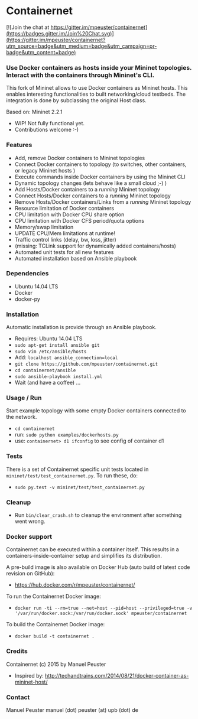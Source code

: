 Containernet
============

[![Join the chat at https://gitter.im/mpeuster/containernet](https://badges.gitter.im/Join%20Chat.svg)](https://gitter.im/mpeuster/containernet?utm_source=badge&utm_medium=badge&utm_campaign=pr-badge&utm_content=badge)

### Use Docker containers as hosts inside your Mininet topologies. Interact with the containers through Mininet's CLI.

This fork of Mininet allows to use Docker containers as Mininet hosts. This enables interesting functionalities to built networking/cloud testbeds. The integration is done by subclassing the original Host class.

Based on: Mininet 2.2.1

* WIP! Not fully functional yet.
* Contributions welcome :-)


### Features

* Add, remove Docker containers to Mininet topologies
* Connect Docker containers to topology (to switches, other containers, or legacy Mininet hosts )
* Execute commands inside Docker containers by using the Mininet CLI 
* Dynamic topology changes (lets behave like a small cloud ;-) )
 * Add Hosts/Docker containers to a *running* Mininet topology
 * Connect Hosts/Docker containers to a *running* Mininet topology
 * Remove Hosts/Docker containers/Links from a *running* Mininet topology
* Resource limitation of Docker containers
 * CPU limitation with Docker CPU share option
 * CPU limitation with Docker CFS period/quota options
 * Memory/swap limitation
 * UPDATE CPU/Mem limitations at runtime!
* Traffic control links (delay, bw, loss, jitter)
 * (missing: TCLink support for dynamically added containers/hosts)
* Automated unit tests for all new features
* Automated installation based on Ansible playbook

### Dependencies

* Ubuntu 14.04 LTS
* Docker 
* docker-py 

### Installation
Automatic installation is provide through an Ansible playbook.
* Requires: Ubuntu 14.04 LTS
* `sudo apt-get install ansible git`
* `sudo vim /etc/ansible/hosts`
* Add: `localhost ansible_connection=local`
* `git clone https://github.com/mpeuster/containernet.git`
* `cd containernet/ansible`
* `sudo ansible-playbook install.yml`
* Wait (and have a coffee) ...

### Usage / Run
Start example topology with some empty Docker containers connected to the network.

* `cd containernet`
* run: `sudo python examples/dockerhosts.py`
* use: `containernet> d1 ifconfig` to see config of container d1

### Tests
There is a set of Containernet specific unit tests located in `mininet/test/test_containernet.py`. To run these, do:

* `sudo py.test -v mininet/test/test_containernet.py`

### Cleanup

* Run `bin/clear_crash.sh` to cleanup the environment after something went wrong.


### Docker support

Containernet can be executed within a container itself. This results in a containers-inside-container setup and simplifies its distribution.

A pre-build image is also available on Docker Hub (auto build of latest code revision on GitHub):

* https://hub.docker.com/r/mpeuster/containernet/

To run the Containernet Docker image:

* `docker run -ti --rm=true --net=host --pid=host --privileged=true -v '/var/run/docker.sock:/var/run/docker.sock' mpeuster/containernet`

To build the Containernet Docker image:

* `docker build -t containernet .`



### Credits
Containernet (c) 2015 by Manuel Peuster

* Inspired by: http://techandtrains.com/2014/08/21/docker-container-as-mininet-host/


### Contact
Manuel Peuster
manuel (dot) peuster (at) upb (dot) de
